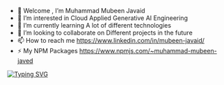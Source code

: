 - 👋 Welcome , I’m Muhammad Mubeen Javaid
- 👀 I’m interested in      Cloud Applied Generative AI Engineering
- 🌱 I’m currently learning      A lot of different technologies
- 💞️ I’m looking to collaborate on      Different projects in the future
- 📫 How to reach me      https://www.linkedin.com/in/mubeen-javaid/
- ⚡ My NPM Packages      https://www.npmjs.com/~muhammad-mubeen-javed


[![Typing SVG](https://readme-typing-svg.demolab.com/?lines=IE+DUET+'23+|+Software+Developer;GI+AI+Web3+Meta+Student;Certified+Cloud+Gen+AI+Engineer)](https://git.io/typing-svg)

<!---
NotAnonymousUser/NotAnonymousUser is a ✨ special ✨ repository because its `README.md` (this file) appears on your GitHub profile.
You can click the Preview link to take a look at your changes.
--->
